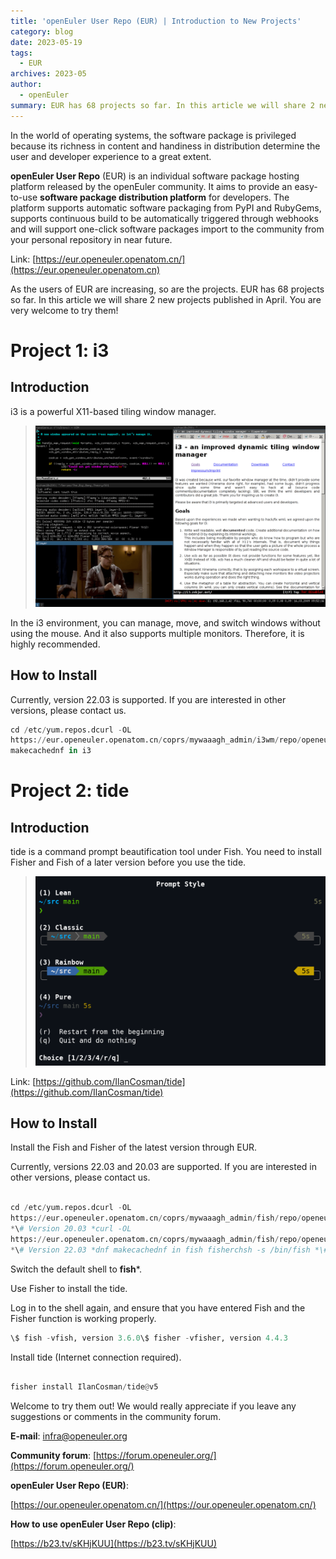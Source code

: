 ```yaml
---
title: 'openEuler User Repo (EUR) | Introduction to New Projects'
category: blog
date: 2023-05-19
tags:
  - EUR
archives: 2023-05
author:
  - openEuler
summary: EUR has 68 projects so far. In this article we will share 2 new projects published in April. You are welcome to try them!
---
```




In the world of operating systems, the software package is privileged because its richness in content and handiness in distribution determine the user and developer experience to a great extent.

**openEuler User Repo** (EUR) is an individual software package hosting platform released by the openEuler community. It aims to provide an easy-to-use **software package distribution platform** for developers. The platform supports automatic software packaging from PyPI and RubyGems, supports continuous build to be automatically triggered through webhooks and will support one-click software packages import to the community from your personal repository in near future.

Link: [https://eur.openeuler.openatom.cn/](https://eur.openeuler.openatom.cn)

As the users of EUR are increasing, so are the projects. EUR has 68 projects so far. In this article we will share 2 new projects published in April. You are very welcome to try them!

# Project 1: i3

## Introduction



i3 is a powerful X11-based tiling window manager.

>![](./media/image1.png)

In the i3 environment, you can manage, move, and switch windows without using the mouse. And it also supports multiple monitors. Therefore, it is highly recommended.

## How to Install



Currently, version 22.03 is supported. If you are interested in other versions, please contact us.

```python
cd /etc/yum.repos.dcurl -OL
https://eur.openeuler.openatom.cn/coprs/mywaaagh_admin/i3wm/repo/openeuler-22.03_LTS_SP1/mywaaagh_admin-i3wm-openeuler-22.03_LTS_SP1.repodnf
makecachednf in i3

```

# Project 2: tide

## Introduction



tide is a command prompt beautification tool under Fish. You need to install Fisher and Fish of a later version before you use the tide.

>![](./media/image2.png)

Link: [https://github.com/IlanCosman/tide](https://github.com/IlanCosman/tide)

## How to Install

Install the Fish and Fisher of the latest version through EUR.

Currently, versions 22.03 and 20.03 are supported. If you are interested in other versions, please contact us.

```python

cd /etc/yum.repos.dcurl -OL
https://eur.openeuler.openatom.cn/coprs/mywaaagh_admin/fish/repo/openeuler-20.03_LTS_SP3/mywaaagh_admin-fish-openeuler-20.03_LTS_SP3.repo
*\# Version 20.03 *curl -OL
https://eur.openeuler.openatom.cn/coprs/mywaaagh_admin/fish/repo/openeuler-22.03_LTS_SP1/mywaaagh_admin-fish-openeuler-22.03_LTS_SP1.repo
*\# Version 22.03 *dnf makecachednf in fish fisherchsh -s /bin/fish *\#

```

Switch the default shell to **fish***.

Use Fisher to install the tide.

Log in to the shell again, and ensure that you have entered Fish and the Fisher function is working properly.

  ```python
\$ fish -vfish, version 3.6.0\$ fisher -vfisher, version 4.4.3
  ```

Install tide (Internet connection required).

  ```python

fisher install IlanCosman/tide@v5

  ```

Welcome to try them out! We would really appreciate if you leave any suggestions or comments in the community forum.

**E-mail**: infra@openeuler.org

**Community forum**: [https://forum.openeuler.org/](https://forum.openeuler.org/)

**openEuler User Repo (EUR)**:

[https://our.openeuler.openatom.cn/](https://our.openeuler.openatom.cn/)

**How to use openEuler User Repo (clip)**:

[https://b23.tv/sKHjKUU](https://b23.tv/sKHjKUU)
